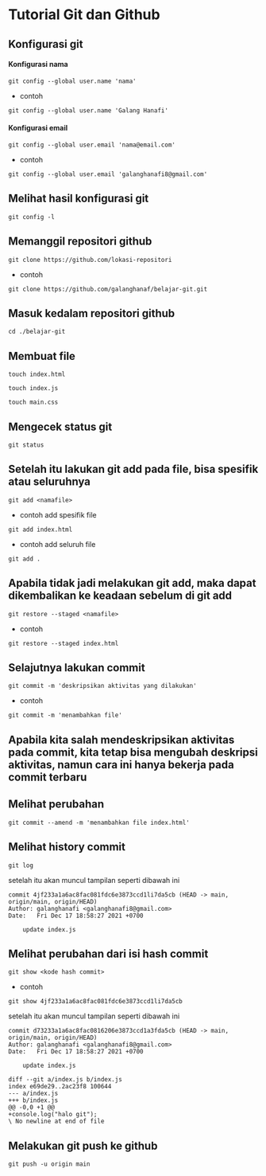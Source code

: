 # Tutorial Git dan Github

## Konfigurasi git
#### Konfigurasi nama
```
git config --global user.name 'nama'
```
- contoh
```
git config --global user.name 'Galang Hanafi'
```
#### Konfigurasi email
```
git config --global user.email 'nama@email.com'
```
- contoh
```
git config --global user.email 'galanghanafi8@gmail.com'
```
## Melihat hasil konfigurasi git
```
git config -l
```

## Memanggil repositori github
```
git clone https://github.com/lokasi-repositori
```
- contoh
```
git clone https://github.com/galanghanaf/belajar-git.git
```
## Masuk kedalam repositori github
```
cd ./belajar-git
```

## Membuat file
```
touch index.html
```
```
touch index.js
```
```
touch main.css
```

## Mengecek status git
```
git status
```
## Setelah itu lakukan git add pada file, bisa spesifik atau seluruhnya
```
git add <namafile>
```
- contoh add spesifik file
```
git add index.html
```
- contoh add seluruh file
```
git add .
```
## Apabila tidak jadi melakukan git add, maka dapat dikembalikan ke keadaan sebelum di git add
```
git restore --staged <namafile>
```
- contoh
```
git restore --staged index.html
```
## Selajutnya lakukan commit
```
git commit -m 'deskripsikan aktivitas yang dilakukan'
```
- contoh
```
git commit -m 'menambahkan file'
```
## Apabila kita salah mendeskripsikan aktivitas pada commit, kita tetap bisa mengubah deskripsi aktivitas, namun cara ini hanya bekerja pada commit terbaru

## Melihat perubahan
```
git commit --amend -m 'menambahkan file index.html'
```

## Melihat history commit
```
git log
```
setelah itu akan muncul tampilan seperti dibawah ini
```
commit 4jf233a1a6ac8fac081fdc6e3873ccd1li7da5cb (HEAD -> main, origin/main, origin/HEAD)
Author: galanghanafi <galanghanafi8@gmail.com>
Date:   Fri Dec 17 18:58:27 2021 +0700

    update index.js
```
## Melihat perubahan dari isi hash commit
```
git show <kode hash commit>
```
- contoh
```
git show 4jf233a1a6ac8fac081fdc6e3873ccd1li7da5cb
```
setelah itu akan muncul tampilan seperti dibawah ini
```
commit d73233a1a6ac8fac0816206e3873ccd1a3fda5cb (HEAD -> main, origin/main, origin/HEAD)
Author: galanghanafi <galanghanafi8@gmail.com>
Date:   Fri Dec 17 18:58:27 2021 +0700

    update index.js

diff --git a/index.js b/index.js
index e69de29..2ac23f8 100644
--- a/index.js
+++ b/index.js
@@ -0,0 +1 @@
+console.log("halo git");
\ No newline at end of file
```
## Melakukan git push ke github
```
git push -u origin main
```